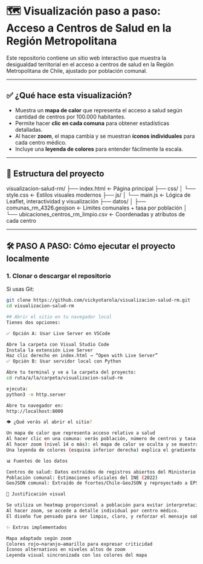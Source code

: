 # 🗺️ Visualización paso a paso: Acceso a Centros de Salud en la Región Metropolitana

Este repositorio contiene un sitio web interactivo que muestra la desigualdad territorial en el acceso a centros de salud en la Región Metropolitana de Chile, ajustado por población comunal.

---

## ✅ ¿Qué hace esta visualización?

- Muestra un **mapa de calor** que representa el acceso a salud según cantidad de centros por 100.000 habitantes.
- Permite hacer **clic en cada comuna** para obtener estadísticas detalladas.
- Al hacer **zoom**, el mapa cambia y se muestran **íconos individuales** para cada centro médico.
- Incluye una **leyenda de colores** para entender fácilmente la escala.

---

## 📁 Estructura del proyecto

visualizacion-salud-rm/
├── index.html ← Página principal
├── css/
│ └── style.css ← Estilos visuales modernos
├── js/
│ └── main.js ← Lógica de Leaflet, interactividad y visualización
├── datos/
│ ├── comunas_rm_4326.geojson ← Límites comunales + tasa por población
│ └── ubicaciones_centros_rm_limpio.csv ← Coordenadas y atributos de cada centro


---

## 🛠️ PASO A PASO: Cómo ejecutar el proyecto localmente

### 1. Clonar o descargar el repositorio

Si usas Git:
```bash
git clone https://github.com/vickyotarola/visualizacion-salud-rm.git
cd visualizacion-salud-rm

## Abrir el sitio en tu navegador local
Tienes dos opciones:

✅ Opción A: Usar Live Server en VSCode

Abre la carpeta con Visual Studio Code
Instala la extensión Live Server
Haz clic derecho en index.html → “Open with Live Server”
✅ Opción B: Usar servidor local con Python

Abre tu terminal y ve a la carpeta del proyecto:
cd ruta/a/la/carpeta/visualizacion-salud-rm

ejecuta:
python3 -m http.server

Abre tu navegador en:
http://localhost:8000

👁️ ¿Qué verás al abrir el sitio?

Un mapa de calor que representa acceso relativo a salud
Al hacer clic en una comuna: verás población, número de centros y tasa por 100.000 hab.
Al hacer zoom (nivel 14 o más): el mapa de calor se oculta y se muestran íconos individuales
Una leyenda de colores (esquina inferior derecha) explica el gradiente usado

📊 Fuentes de los datos

Centros de salud: Datos extraídos de registros abiertos del Ministerio de Salud de Chile
Población comunal: Estimaciones oficiales del INE (2022)
GeoJSON comunal: Extraído de fcortes/Chile-GeoJSON y reproyectado a EPSG:4326

🎨 Justificación visual

Se utiliza un heatmap proporcional a población para evitar interpretaciones erróneas basadas en densidad bruta.
Al hacer zoom, se accede a detalle individual por centro médico.
El diseño fue pensado para ser limpio, claro, y reforzar el mensaje sobre desigualdad territorial en salud.

✨ Extras implementados

Mapa adaptado según zoom
Colores rojo–naranjo–amarillo para expresar criticidad
Íconos alternativos en niveles altos de zoom
Leyenda visual sincronizada con los colores del mapa

